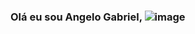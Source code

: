 ### Olá eu sou Angelo Gabriel, ![image](https://github.com/angelo612/angelo612/assets/73260926/147969db-1772-4c51-8868-98e148055a64)
